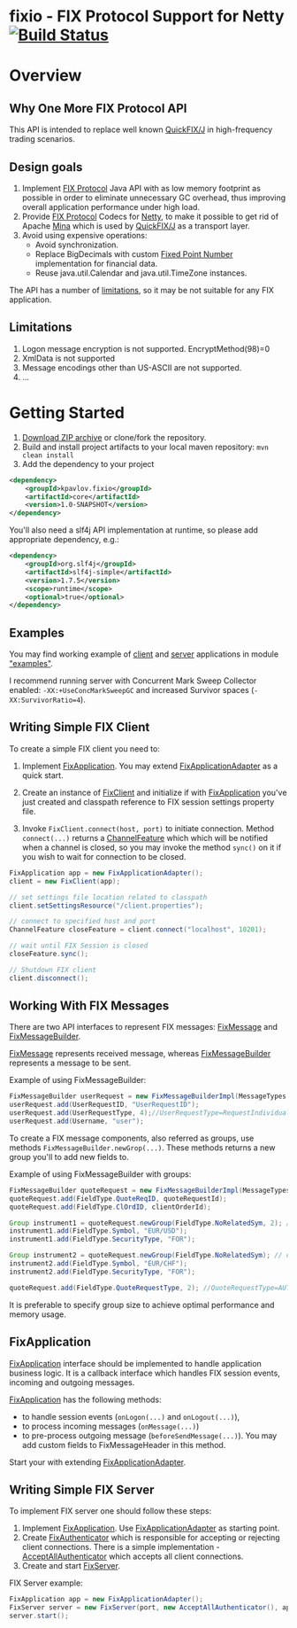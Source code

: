 fixio - FIX Protocol Support for Netty [![Build Status](https://travis-ci.org/kpavlov/fixio.png?branch=master)](https://travis-ci.org/kpavlov/fixio)
=====

# Overview #

## Why One More FIX Protocol API

This API is intended to replace well known [QuickFIX/J][quickfix] in high-frequency trading scenarios.

## Design goals

1. Implement [FIX Protocol][fixprotocol] Java API with as low memory footprint as possible in order to eliminate unnecessary GC overhead,
thus improving overall application performance under high load.
2. Provide [FIX Protocol][fixprotocol] Codecs for [Netty][netty], to make it possible to get rid of Apache [Mina][mina] which is used by [QuickFIX/J][quickfix] as a transport layer.
3. Avoid using expensive operations:
     - Avoid synchronization.
     - Replace BigDecimals with custom [Fixed Point Number][FixedPointNumber] implementation for financial data.
     - Reuse java.util.Calendar and java.util.TimeZone instances.

The API has a number of [limitations](#Limitations), so it may be not suitable for any FIX application.

## Limitations

1. Logon message encryption is not supported. EncryptMethod(98)=0
2. XmlData is not supported
3. Message encodings other than US-ASCII are not supported.
4. ...

# Getting Started

1. [Download ZIP archive](archive/master.zip) or clone/fork the repository.
2. Build and install project artifacts to your local maven repository:
`mvn clean install`
3. Add the dependency to your project

~~~~~~~~~xml
<dependency>
    <groupId>kpavlov.fixio</groupId>
    <artifactId>core</artifactId>
    <version>1.0-SNAPSHOT</version>
</dependency>
~~~~~~~~~

You'll also need a slf4j API implementation at runtime, so please add appropriate dependency, e.g.:

~~~~~~~~~xml
<dependency>
    <groupId>org.slf4j</groupId>
    <artifactId>slf4j-simple</artifactId>
    <version>1.7.5</version>
    <scope>runtime</scope>
    <optional>true</optional>
</dependency>
~~~~~~~~~

## Examples

You may find working example of [client][client-example]
and [server][server-example] applications in module ["examples"][examples-module].

I recommend running server with Concurrent Mark Sweep Collector enabled: `-XX:+UseConcMarkSweepGC`
and increased Survivor spaces (`-XX:SurvivorRatio=4`).

## Writing Simple FIX Client

To create a simple FIX client you need to:

1. Implement [FixApplication][FixApplication].
   You may extend [FixApplicationAdapter][FixApplicationAdapter] as a quick start.

2. Create an instance of [FixClient][FixClient] and initialize if with [FixApplication][FixApplication] you've just created and classpath reference to FIX session settings property file.

3. Invoke `FixClient.connect(host, port)` to initiate connection.
   Method `connect(...)` returns a [ChannelFeature][ChannelFeature] which which will be notified when a channel is closed,
    so you may invoke the method `sync()` on it if you wish to wait for connection to be closed.

~~~~~~~~~java
FixApplication app = new FixApplicationAdapter();
client = new FixClient(app);

// set settings file location related to classpath
client.setSettingsResource("/client.properties");

// connect to specified host and port
ChannelFeature closeFeature = client.connect("localhost", 10201);

// wait until FIX Session is closed
closeFeature.sync();

// Shutdown FIX client
client.disconnect();
~~~~~~~~~

## Working With FIX Messages

There are two API interfaces to represent FIX messages: [FixMessage][FixMessage] and [FixMessageBuilder][FixMessageBuilder].

[FixMessage][FixMessage] represents received message, whereas [FixMessageBuilder][FixMessageBuilder] represents a message to be sent.

Example of using FixMessageBuilder:

~~~~~~~~~java
FixMessageBuilder userRequest = new FixMessageBuilderImpl(MessageTypes.USER_REQUEST);
userRequest.add(UserRequestID, "UserRequestID");
userRequest.add(UserRequestType, 4);//UserRequestType=RequestIndividualUserStatus
userRequest.add(Username, "user");
~~~~~~~~~

To create a FIX message components, also referred as groups, use methods `FixMessageBuilder.newGrop(...)`.
These methods returns a new group you'll to add new fields to.

Example of using FixMessageBuilder with groups:

~~~~~~~~~java
FixMessageBuilder quoteRequest = new FixMessageBuilderImpl(MessageTypes.QUOTE_REQUEST);
quoteRequest.add(FieldType.QuoteReqID, quoteRequestId);
quoteRequest.add(FieldType.ClOrdID, clientOrderId);

Group instrument1 = quoteRequest.newGroup(FieldType.NoRelatedSym, 2); // create group with 2 fields
instrument1.add(FieldType.Symbol, "EUR/USD");
instrument1.add(FieldType.SecurityType, "FOR");

Group instrument2 = quoteRequest.newGroup(FieldType.NoRelatedSym); // create group with unknown number of fields
instrument2.add(FieldType.Symbol, "EUR/CHF");
instrument2.add(FieldType.SecurityType, "FOR");

quoteRequest.add(FieldType.QuoteRequestType, 2); //QuoteRequestType=AUTOMATIC
~~~~~~~~~

It is preferable to specify group size to achieve optimal performance and memory usage.

## FixApplication

[FixApplication][FixApplication] interface should be implemented to handle application business logic.
It is a callback interface which handles FIX session events, incoming and outgoing messages.

[FixApplication][FixApplication] has the following methods:

- to handle session events (`onLogon(...)` and `onLogout(...)`),
- to process incoming messages (`onMessage(...)`)
- to pre-process outgoing message (`beforeSendMessage(...)`). You may add custom fields to FixMessageHeader in this method.

Start your with extending [FixApplicationAdapter][FixApplicationAdapter].

## Writing Simple FIX Server

To implement FIX server one should follow these steps:

1. Implement [FixApplication][FixApplication]. Use [FixApplicationAdapter][FixApplicationAdapter] as starting point.
2. Create [FixAuthenticator][FixAuthenticator] which is responsible for accepting or rejecting client connections.
   There is a simple implementation - [AcceptAllAuthenticator][] which accepts all client connections.
3. Create and start [FixServer][FixServer].

FIX Server example:

~~~~~~~~~java
FixApplication app = new FixApplicationAdapter();
FixServer server = new FixServer(port, new AcceptAllAuthenticator(), app);
server.start();
~~~~~~~~~

[FixedPointNumber]: https://github.com/kpavlov/fixio/treemaster/core/src/main/java/fixio/fixprotocol/fields/FixedPointNumber.java
[FixApplication]: https://github.com/kpavlov/fixio/treemaster/core/src/main/java/fixio/handlers/FixApplication.java
[FixApplicationAdapter]: https://github.com/kpavlov/fixio/treemaster/core/src/main/java/fixio/handlers/FixApplicationAdapter.java
[FixClient]: https://github.com/kpavlov/fixio/treemaster/core/src/main/java/fixio/FixClient.java
[FixServer]: https://github.com/kpavlov/fixio/treemaster/core/src/main/java/fixio/FixServer.java
[FixAuthenticator]: https://github.com/kpavlov/fixio/treemaster/core/src/main/java/fixio/netty/pipeline/server/FixAuthenticator.java
[AcceptAllAuthenticator]: https://github.com/kpavlov/fixio/treemaster/core/src/main/java/fixio/netty/pipeline/server/AcceptAllAuthenticator.java
[ChannelFeature]: http://netty.io/5.0/api/io/netty/channel/ChannelFuture.html

[FixMessage]: https://github.com/kpavlov/fixio/treemaster/core/src/main/java/fixio/fixprotocol/FixMessage.java
[FixMessageBuilder]: https://github.com/kpavlov/fixio/treemaster/core/src/main/java/fixio/fixprotocol/FixMessageBuilder.java

[client-example]: https://github.com/kpavlov/fixio/treemaster/examples/src/main/java/fixio/examples/priceclient
[server-example]: https://github.com/kpavlov/fixio/treemaster/examples/src/main/java/fixio/examples/priceserver
[examples-module]: https://github.com/kpavlov/fixio/treemaster/examples
[quickfix]: http://www.quickfixj.org/ "Java Open Source FIX Engine"
[mina]: http://directory.apache.org/subprojects/mina/ "Apache Mina"
[netty]: http://netty.io/ "Netty"
[fixprotocol]: http://www.fixprotocol.org/ "FIX Protocol"
